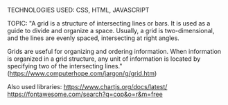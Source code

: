 TECHNOLOGIES USED:  CSS, HTML, JAVASCRIPT 

TOPIC:
"A grid is a structure of intersecting lines or bars. It is used as a guide to divide and organize a space. Usually, a grid is two-dimensional, and the lines are evenly spaced, intersecting at right angles.

Grids are useful for organizing and ordering information. When information is organized in a grid structure, any unit of information is located by specifying two of the intersecting lines." 
(https://www.computerhope.com/jargon/g/grid.htm)



Also used libraries:
https://www.chartjs.org/docs/latest/
https://fontawesome.com/search?q=cop&o=r&m=free

